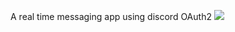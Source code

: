 A real time messaging app using discord OAuth2
![](https://github.com/Your_Repository_Name/Your_GIF_Name.gif](https://github.com/Jando-G/jandocord/blob/master/jandocordDemo.gif)https://github.com/Jando-G/jandocord/blob/master/jandocordDemo.gif)
